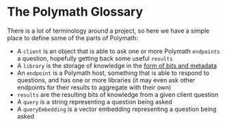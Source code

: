 # The Polymath Glossary

There is a lot of terminology around a project, so here we have a simple
place to define some of the parts of Polymath:

- A `client` is an object that is able to ask one or more Polymath `endpoints` a question, hopefully getting back some useful `results`
- A `library` is the storage of knowledge in the [form of bits and metadata]('format.md')
- An `endpoint` is a Polymath host, something that is able to respond to questions, and has one or more libraries (it may even ask other endpoints for their results to aggregate with their own)
- `results` are the resulting bits of knowledge from a given client question
- A `query` is a string representing a question being asked
- A `queryEmbedding` is a vector embedding representing a question being asked
